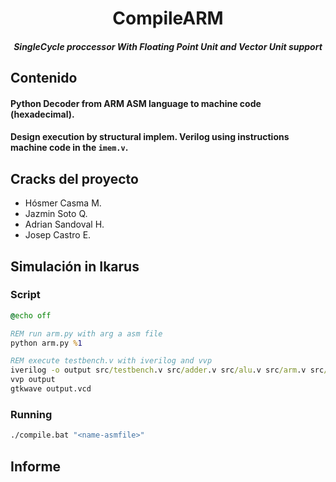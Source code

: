 <h1 align="center">CompileARM</h1>

<h4 align="center"><em>SingleCycle proccessor With Floating Point Unit and Vector Unit support</em></h4>

## Contenido

#### Python Decoder from ARM ASM language to machine code (hexadecimal).
#### Design execution by structural implem. Verilog using instructions machine code in the `imem.v`.

## Cracks del proyecto
- Hósmer Casma M.
- Jazmin Soto Q.
- Adrian Sandoval H.
- Josep Castro E.

## Simulación in Ikarus

### Script
```bat
@echo off

REM run arm.py with arg a asm file
python arm.py %1

REM execute testbench.v with iverilog and vvp
iverilog -o output src/testbench.v src/adder.v src/alu.v src/arm.v src/condcheck.v src/condlogic.v src/controller.v src/datapath.v src/decode.v src/dmem.v src/extend.v src/flopenr.v src/flopr.v src/imem.v src/mux2.v src/regfile.v src/top.v
vvp output
gtkwave output.vcd
```
### Running

```bat
./compile.bat "<name-asmfile>"
```

## Informe

